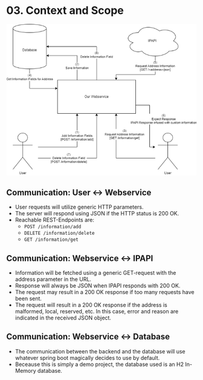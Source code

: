 # 03. Context and Scope

![Image](images/context.drawio.png)

## Communication: User <-> Webservice
- User requests will utilize generic HTTP parameters.
- The server will respond using JSON if the HTTP status is 200 OK.
- Reachable REST-Endpoints are:
    - `POST /information/add`
    - `DELETE /information/delete`
    - `GET /information/get`

## Communication: Webservice <-> IPAPI
- Information will be fetched using a generic GET-request with the address parameter in the URL.
- Response will always be JSON when IPAPI responds with 200 OK.
- The request may result in a 200 OK response if too many requests have been sent.
- The request will result in a 200 OK response if the address is malformed, local, reserved, etc.
  In this case, error and reason are indicated in the received JSON object.

## Communication: Webservice <-> Database
- The communication between the backend and the database will use whatever spring boot magically
  decides to use by default.
- Beceause this is simply a demo project, the database used is an H2 In-Memory database.

